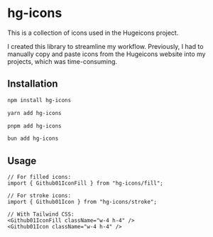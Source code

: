 # hg-icons

This is a collection of icons used in the Hugeicons project.

I created this library to streamline my workflow. Previously, I had to manually copy and paste icons from the Hugeicons website into my projects, which was time-consuming.

## Installation

```bash
npm install hg-icons

yarn add hg-icons

pnpm add hg-icons

bun add hg-icons
```

## Usage

```tsx
// For filled icons:
import { Github01IconFill } from "hg-icons/fill";

// For stroke icons:
import { Github01Icon } from "hg-icons/stroke";
```

```tsx
// With Tailwind CSS:
<Github01IconFill className="w-4 h-4" />
<Github01Icon className="w-4 h-4" />
```
